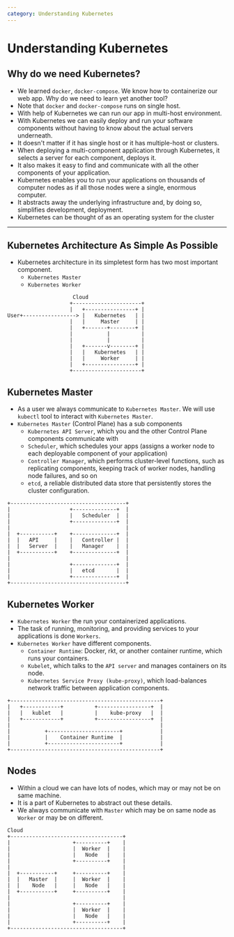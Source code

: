 ```yaml
---
category: Understanding Kubernetes
---
```


# Understanding Kubernetes

## Why do we need Kubernetes?
* We learned `docker`, `docker-compose`. We know how to containerize our web app. Why do we need to learn yet another tool?
* Note that `docker` and `docker-compose` runs on single host.
* With help of Kubernetes we can run our app in multi-host environment.
* With Kubernetes we can easily deploy and run your software components without having to know about the actual servers underneath.
* It doesn't matter if it has single host or it has multiple-host or clusters.
* When deploying a multi-component application through Kubernetes, it selects a server for each component, deploys it.
* It also makes it easy to find and communicate with all the other components of your application.
* Kubernetes enables you to run your applications on thousands of computer nodes as if all those nodes were a single, enormous computer. 
* It abstracts away the underlying infrastructure and, by doing so, simplifies development, deployment.
* Kubernetes can be thought of as an operating system for the cluster

---
## Kubernetes Architecture As Simple As Possible

* Kubernetes architecture in its simpletest form has two most important component.
  * `Kubernetes Master`
  * `Kubernetes Worker`

```text
                     Cloud
                    +----------------------+
                    |   +----------------+ |
User+-----------------> |   Kubernetes   | |
                    |   |     Master     | |
                    |   +-------+--------+ |
                    |           |          |
                    |           |          |
                    |   +-------v--------+ |
                    |   |   Kubernetes   | |
                    |   |     Worker     | |
                    |   +----------------+ |
                    +----------------------+
```

## Kubernetes Master
* As a user we always communicate to `Kubernetes Master`. We will use `kubectl` tool to interact with `Kubernetes Master`.
* `Kubernetes Master` (Control Plane) has a sub components
   * `Kubernetes API Server`, which you and the other Control Plane components communicate with
   * `Scheduler`, which schedules your apps (assigns a worker node to each deployable component of your application)
   * `Controller Manager`, which performs cluster-level functions, such as replicating components, keeping track of worker nodes, handling node failures, and so on
   * `etcd`, a reliable distributed data store that persistently stores the cluster configuration.
   
```text
+-------------------------------------+
|                   +--------------+  |
|                   |   Scheduler  |  |
|                   +--------------+  |
|                                     |
|  +-----------+    +--------------+  |
|  |   API     |    |   Controller |  |
|  |   Server  |    |   Manager    |  |
|  +-----------+    +--------------+  |
|                                     |
|                   +--------------+  |
|                   |   etcd       |  |
|                   +--------------+  |
+-------------------------------------+
``` 

## Kubernetes Worker
* `Kubernetes Worker` the run your containerized applications. 
* The task of running, monitoring, and providing services to your applications is done `Workers`.
* `Kubernetes Worker` have different components.
  * `Container Runtime`: Docker, rkt, or another container runtime, which runs your containers.
  * `Kubelet`, which talks to the `API server` and manages containers on its node.
  * `Kubernetes Service Proxy (kube-proxy)`, which load-balances network traffic between application components.

```text
+------------------------------------------------+
|   +------------+          +-----------------+  |
|   |   kublet   |          |    kube-proxy   |  |
|   +------------+          +-----------------+  |
|                                                |
|           +-----------------------+            |
|           |    Container Runtime  |            |
|           +-----------------------+            |
+------------------------------------------------+

```

## Nodes
* Within a cloud we can have lots of nodes, which may or may not be on same machine.
* It is a part of Kubernetes to abstract out these details.
* We always communicate with `Master` which may be on same node as `Worker` or may be on different.

```text
Cloud
+------------------------------------+
|                    +----------+    |
|                    |  Worker  |    |
|                    |   Node   |    |
|                    +----------+    |
|                                    |
|  +-----------+     +----------+    |
|  |   Master  |     |  Worker  |    |
|  |    Node   |     |   Node   |    |
|  +-----------+     +----------+    |
|                                    |
|                    +----------+    |
|                    |  Worker  |    |
|                    |   Node   |    |
|                    +----------+    |
+------------------------------------+
```




